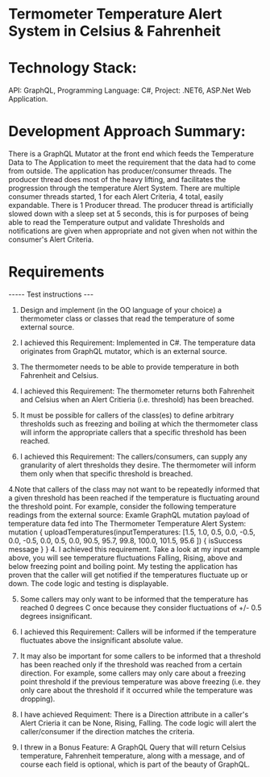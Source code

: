 # Termometer Temperature Alert System in Celsius & Fahrenheit
# Technology Stack: 
API: GraphQL, Programming Language: C#, Project: .NET6, ASP.Net Web Application.
# Development Approach Summary: 
There is a GraphQL Mutator at the front end which feeds the Temperature Data to The Application to meet the requirement that the data had to come from outside. The application has producer/consumer threads. The producer thread does most of the heavy lifting, and facilitates the progression through the temperature Alert System. There are multiple consumer threads started, 1 for each Alert Criteria, 4 total, easily expandable. There is 1 Producer thread. The producer thread is artificially slowed down with a sleep set at 5 seconds, this is for purposes of being able to read the Temperature output and validate Thresholds and notifications are given when appropriate and not given when not within the consumer's Alert Criteria.
# Requirements
----- Test instructions ---

1. Design and implement (in the OO language of your choice) a thermometer class or classes that read the temperature of some external source. 
1. I achieved this Requirement: Implemented in C#. The temperature data originates from GraphQL mutator, which is an external source.

2. The thermometer needs to be able to provide temperature in both Fahrenheit and Celsius.  
2. I achieved this Requirement: The thermometer returns both Fahrenheit and Celsius when an Alert Critieria (i.e. threshold) has been breached.

3. It must be possible for callers of the class(es) to define arbitrary thresholds such as freezing and boiling at which the thermometer class will inform the appropriate callers that a specific threshold has been reached. 
3. I achieved this Requirement: The callers/consumers, can supply any granularity of alert thresholds they desire. The thermometer will inform them only when that specific threshold is breached.

4.Note that callers of the class may not want to be repeatedly informed that a given threshold has been reached if the temperature is fluctuating around the threshold point. For example, consider the following temperature readings from the external source:
Examle GraphQL mutation payload of temperature data fed into The Thermometer Temperature Alert System:
mutation {
      uploadTemperatures(inputTemperatures: 
    [1.5,
    1.0,
    0.5,
    0.0,
    -0.5,
    0.0,
    -0.5,
    0.0,
    0.5,
    0.0,
    90.5,
    95.7,
    99.8,
    100.0,
    101.5,
    95.6
    ]) 
       {
        isSuccess
        message
       }
     }
4. I achieved this requirement. Take a look at my input example above, you will see temperature fluctuations Falling, Rising, above and below freezing point and boiling point. My testing the application has proven that the caller will get notified if the temperatures fluctuate up or down. The code logic and testing is  displayable.

5. Some callers may only want to be informed that the temperature has reached 0 degrees C once because they consider fluctuations of +/- 0.5 degrees insignificant. 
5. I achieved this Requirement: Callers will be informed if the temperature fluctuates above the insignificant absolute value.

6. It may also be important for some callers to be informed that a threshold has been reached only if the threshold was reached from a certain direction. For example, some callers may only care about a freezing point threshold if the previous temperature was above freezing (i.e. they only care about the threshold if it occurred while the temperature was dropping).
6. I have achieved Requiment: There is a Direction attribute in a caller's Alert Crieria it can be None, Rising, Falling. The code logic will alert the caller/consumer if the direction matches the criteria.

7. I threw in a Bonus Feature: A GraphQL Query that will return Celsius temperature, Fahrenheit temperature, along with a message, and of course each field is optional, which is part of the beauty of GraphQL.
